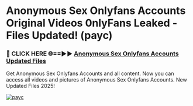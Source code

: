 # Anonymous Sex Onlyfans Accounts Original Videos 0nlyFans Leaked - Files Updated! (payc)

<h3>🔴 CLICK HERE 🌐==►► <a href="https://tinyurl.com/x26r9saj" rel="nofollow">Anonymous Sex Onlyfans Accounts Updated Files</a></h3>

Get Anonymous Sex Onlyfans Accounts and all content. Now you can access all videos and pictures of Anonymous Sex Onlyfans Accounts. New Updated Files 2025!

[![payc](https://i.imgur.com/LkgZPqh.gif)](https://tinyurl.com/x26r9saj)
